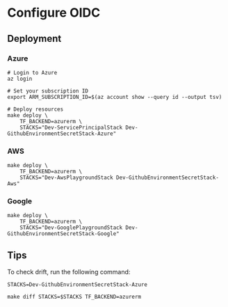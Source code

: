 # Configure OIDC

## Deployment

### Azure

```shell
# Login to Azure
az login

# Set your subscription ID
export ARM_SUBSCRIPTION_ID=$(az account show --query id --output tsv)

# Deploy resources
make deploy \
    TF_BACKEND=azurerm \
    STACKS="Dev-ServicePrincipalStack Dev-GithubEnvironmentSecretStack-Azure"
```

### AWS

```shell
make deploy \
    TF_BACKEND=azurerm \
    STACKS="Dev-AwsPlaygroundStack Dev-GithubEnvironmentSecretStack-Aws"
```

### Google

```shell
make deploy \
    TF_BACKEND=azurerm \
    STACKS="Dev-GooglePlaygroundStack Dev-GithubEnvironmentSecretStack-Google"
```

## Tips

To check drift, run the following command:

```shell
STACKS=Dev-GithubEnvironmentSecretStack-Azure

make diff STACKS=$STACKS TF_BACKEND=azurerm
```
